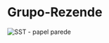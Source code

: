 
# Grupo-Rezende

![SST - papel parede](https://user-images.githubusercontent.com/66366299/116784097-b088ad00-aa68-11eb-98d6-e77aa94376d0.jpg)
